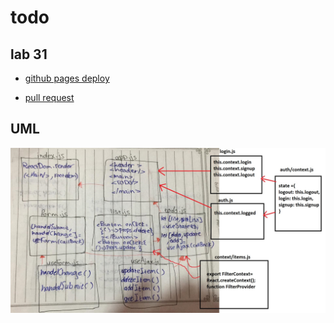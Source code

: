 # todo

## lab 31

- [github pages deploy](https://sondos-401-advanced-javascript.github.io/todo/)

- [pull request](https://github.com/sondos-401-advanced-javascript/todo/pull/4)

## UML
![UML](./assest/lab-34.jpg)